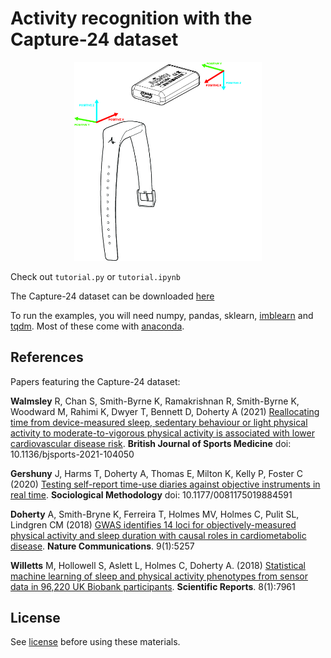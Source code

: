 # Activity recognition with the Capture-24 dataset

<p align="center">
<img src="wrist_accelerometer.jpg" width="300"/>
</p>

Check out `tutorial.py` or `tutorial.ipynb`

The Capture-24 dataset can be downloaded [here](https://ora.ox.ac.uk/objects/uuid:99d7c092-d865-4a19-b096-cc16440cd001)

To run the examples, you will need numpy, pandas, sklearn, [imblearn](https://pypi.org/project/imblearn/) and [tqdm](https://pypi.org/project/tqdm/). Most of these come with [anaconda](https://www.anaconda.com/products/individual).

## References

Papers featuring the Capture-24 dataset:

**Walmsley** R, Chan S, Smith-Byrne K, Ramakrishnan R, Smith-Byrne K, Woodward M, Rahimi K, Dwyer T, Bennett D, Doherty A (2021) [Reallocating time from device-measured sleep, sedentary behaviour or light physical activity to moderate-to-vigorous physical activity is associated with lower cardiovascular disease risk](https://bjsm.bmj.com/content/early/2021/09/06/bjsports-2021-104050). **British Journal of Sports Medicine** doi: 10.1136/bjsports-2021-104050

**Gershuny** J, Harms T, Doherty A, Thomas E, Milton K, Kelly P, Foster C (2020) [Testing self-report time-use diaries against objective instruments in real time](https://journals.sagepub.com/doi/full/10.1177/0081175019884591). **Sociological Methodology** doi: 10.1177/0081175019884591

**Doherty** A, Smith-Bryne K, Ferreira T, Holmes MV, Holmes C, Pulit SL, Lindgren CM (2018) [GWAS identifies 14 loci for objectively-measured physical activity and sleep duration with causal roles in cardiometabolic disease](https://www.nature.com/articles/s41467-018-07743-4). **Nature Communications**. 9(1):5257

**Willetts** M, Hollowell S, Aslett L, Holmes C, Doherty A. (2018) [Statistical machine learning of sleep and physical activity phenotypes from sensor data in 96,220 UK Biobank participants](https://www.nature.com/articles/s41598-018-26174-1). **Scientific Reports**. 8(1):7961

## License
See [license](LICENSE.md) before using these materials.
